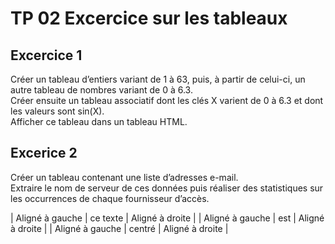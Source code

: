 # TP 02 Excercice sur les tableaux

## Excercice 1
Créer un tableau d’entiers variant de 1 à 63, puis, à partir de celui-ci, un autre tableau 
de nombres variant de 0 à 6.3.  
Créer ensuite un tableau associatif dont les clés X varient de 0 à 6.3 et dont les valeurs 
sont sin(X).  
Afficher ce tableau dans un tableau HTML.

## Excerice 2
Créer un tableau contenant une liste d’adresses e-mail.  
Extraire le nom de serveur de ces données puis réaliser des statistiques sur les occurrences de chaque fournisseur d’accès. 

| Aligné à gauche  |   ce texte        |  Aligné à droite |
| Aligné à gauche  | est             |   Aligné à droite |
| Aligné à gauche  | centré          |    Aligné à droite |


